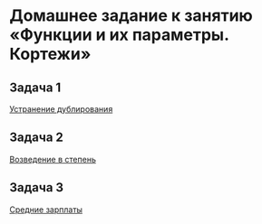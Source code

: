 # Домашнее задание к занятию «Функции и их параметры. Кортежи»

## Задача 1

[Устранение дублирования](01)

## Задача 2

[Возведение в степень](02)

## Задача 3

[Средние зарплаты](03)
